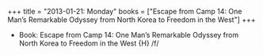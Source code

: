 +++
title = "2013-01-21: Monday"
books = ["Escape from Camp 14: One Man’s Remarkable Odyssey from North Korea to Freedom in the West"]
+++


* Book: Escape from Camp 14: One Man’s Remarkable Odyssey from North Korea to Freedom in the West {H} /f/
